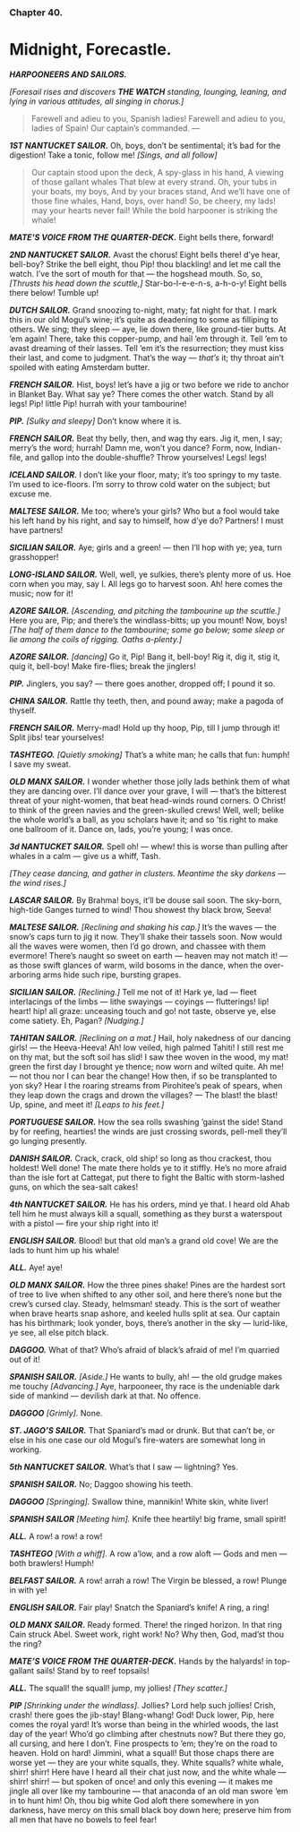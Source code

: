 ### Chapter 40.

# Midnight, Forecastle.

_**HARPOONEERS AND SAILORS.**_

_[Foresail rises and discovers __THE WATCH__ standing, lounging, leaning, and lying
in various attitudes, all singing in chorus.]_

> Farewell and adieu to you, Spanish ladies!
> Farewell and adieu to you, ladies of Spain!
> Our captain’s commanded. —

_**1ST NANTUCKET SAILOR.**_ Oh, boys, don’t be sentimental; it’s bad for the
digestion! Take a tonic, follow me! _[Sings, and all follow]_

> Our captain stood upon the deck,
> A spy-glass in his hand,
> A viewing of those gallant whales
> That blew at every strand.
> Oh, your tubs in your boats, my boys,
> And by your braces stand,
> And we’ll have one of those fine whales,
> Hand, boys, over hand!
> So, be cheery, my lads! may your hearts never fail!
> While the bold harpooner is striking the whale!

_**MATE’S VOICE FROM THE QUARTER-DECK.**_ Eight bells there, forward!

_**2ND NANTUCKET SAILOR.**_ Avast the chorus! Eight bells there! d’ye hear,
bell-boy? Strike the bell eight, thou Pip! thou blackling! and let me call the
watch. I’ve the sort of mouth for that — the hogshead mouth. So, so, _[Thrusts
his head down the scuttle,]_ Star-bo-l-e-e-n-s, a-h-o-y! Eight bells there
below! Tumble up!

_**DUTCH SAILOR.**_ Grand snoozing to-night, maty; fat night for that. I
mark this in our old Mogul’s wine; it’s quite as deadening to some as
filliping to others. We sing; they sleep — aye, lie down there, like
ground-tier butts. At ’em again! There, take this copper-pump, and hail
’em through it. Tell ’em to avast dreaming of their lasses. Tell ’em
it’s the resurrection; they must kiss their last, and come to judgment.
That’s the way — _that’s_ it; thy throat ain’t spoiled with eating
Amsterdam butter.

_**FRENCH SAILOR.**_ Hist, boys! let’s have a jig or two before we ride to
anchor in Blanket Bay. What say ye? There comes the other watch. Stand by all
legs! Pip! little Pip! hurrah with your tambourine!

_**PIP.** [Sulky and sleepy]_ Don’t know where it is.

_**FRENCH SAILOR.**_ Beat thy belly, then, and wag thy ears. Jig it, men, I
say; merry’s the word; hurrah! Damn me, won’t you dance? Form, now,
Indian-file, and gallop into the double-shuffle? Throw yourselves! Legs! legs!

_**ICELAND SAILOR.**_ I don’t like your floor, maty; it’s too springy to my
taste. I’m used to ice-floors. I’m sorry to throw cold water on the subject;
but excuse me.

_**MALTESE SAILOR.**_ Me too; where’s your girls? Who but a fool would take his
left hand by his right, and say to himself, how d’ye do? Partners! I must have
partners!

_**SICILIAN SAILOR.**_ Aye; girls and a green! — then I’ll hop with ye; yea,
turn grasshopper!

_**LONG-ISLAND SAILOR.**_ Well, well, ye sulkies, there’s plenty more of us.
Hoe corn when you may, say I. All legs go to harvest soon. Ah! here comes the
music; now for it!

_**AZORE SAILOR.** [Ascending, and pitching the tambourine up the scuttle.]_
Here you are, Pip; and there’s the windlass-bitts; up you mount! Now, boys!
_[The half of them dance to the tambourine; some go below; some sleep or lie
among the coils of rigging. Oaths a-plenty.]_

_**AZORE SAILOR.** [dancing]_ Go it, Pip! Bang it, bell-boy! Rig it, dig it,
stig it, quig it, bell-boy! Make fire-flies; break the jinglers!

_**PIP.**_ Jinglers, you say? — there goes another, dropped off; I pound it so.

_**CHINA SAILOR.**_ Rattle thy teeth, then, and pound away; make a pagoda of
thyself.

_**FRENCH SAILOR.**_ Merry-mad! Hold up thy hoop, Pip, till I jump through it!
Split jibs! tear yourselves!

_**TASHTEGO.** [Quietly smoking]_ That’s a white man; he calls that fun: humph!
I save my sweat.

_**OLD MANX SAILOR.**_ I wonder whether those jolly lads bethink them of what
they are dancing over. I’ll dance over your grave, I will — that’s the
bitterest threat of your night-women, that beat head-winds round corners. O
Christ! to think of the green navies and the green-skulled crews! Well, well;
belike the whole world’s a ball, as you scholars have it; and so ’tis right to
make one ballroom of it. Dance on, lads, you’re young; I was once.

_**3d NANTUCKET SAILOR.**_ Spell oh! — whew! this is worse than pulling after
whales in a calm — give us a whiff, Tash.

_[They cease dancing, and gather in clusters. Meantime the sky darkens — the
wind rises.]_

_**LASCAR SAILOR.**_ By Brahma! boys, it’ll be douse sail soon. The sky-born,
high-tide Ganges turned to wind! Thou showest thy black brow, Seeva!

_**MALTESE SAILOR.** [Reclining and shaking his cap.]_ It’s the waves — the
snow’s caps turn to jig it now. They’ll shake their tassels soon. Now would all
the waves were women, then I’d go drown, and chassee with them evermore!
There’s naught so sweet on earth — heaven may not match it! — as those swift
glances of warm, wild bosoms in the dance, when the over-arboring arms hide
such ripe, bursting grapes.

_**SICILIAN SAILOR.** [Reclining.]_ Tell me not of it! Hark ye, lad — fleet
interlacings of the limbs — lithe swayings — coyings — flutterings! lip!
heart! hip! all graze: unceasing touch and go! not taste, observe ye, else come
satiety. Eh, Pagan? _[Nudging.]_

_**TAHITAN SAILOR.** [Reclining on a mat.]_ Hail, holy nakedness of our dancing
girls! — the Heeva-Heeva! Ah! low veiled, high palmed Tahiti! I still rest me
on thy mat, but the soft soil has slid! I saw thee woven in the wood, my mat!
green the first day I brought ye thence; now worn and wilted quite. Ah me! —
not thou nor I can bear the change! How then, if so be transplanted to yon sky?
Hear I the roaring streams from Pirohitee’s peak of spears, when they leap down
the crags and drown the villages? — The blast! the blast! Up, spine, and meet
it! _[Leaps to his feet.]_

_**PORTUGUESE SAILOR.**_ How the sea rolls swashing ’gainst the side! Stand by
for reefing, hearties! the winds are just crossing swords, pell-mell they’ll go
lunging presently.

_**DANISH SAILOR.**_ Crack, crack, old ship! so long as thou crackest, thou
holdest! Well done! The mate there holds ye to it stiffly. He’s no more afraid
than the isle fort at Cattegat, put there to fight the Baltic with storm-lashed
guns, on which the sea-salt cakes!

_**4th NANTUCKET SAILOR.**_ He has his orders, mind ye that. I heard old Ahab
tell him he must always kill a squall, something as they burst a waterspout
with a pistol — fire your ship right into it!

_**ENGLISH SAILOR.**_ Blood! but that old man’s a grand old cove! We are the
lads to hunt him up his whale!

_**ALL.**_ Aye! aye!

_**OLD MANX SAILOR.**_ How the three pines shake! Pines are the hardest sort of
tree to live when shifted to any other soil, and here there’s none but the
crew’s cursed clay. Steady, helmsman! steady. This is the sort of weather when
brave hearts snap ashore, and keeled hulls split at sea. Our captain has his
birthmark; look yonder, boys, there’s another in the sky — lurid-like, ye see,
all else pitch black.

_**DAGGOO.**_ What of that? Who’s afraid of black’s afraid of me! I’m quarried
out of it!

_**SPANISH SAILOR.** [Aside.]_ He wants to bully, ah! — the old grudge makes me
touchy _[Advancing.]_ Aye, harpooneer, thy race is the undeniable dark side of
mankind — devilish dark at that. No offence.

_**DAGGOO** [Grimly]._ None.

_**ST. JAGO’S SAILOR.**_ That Spaniard’s mad or drunk. But that can’t be, or
else in his one case our old Mogul’s fire-waters are somewhat long in
working.

_**5th NANTUCKET SAILOR.**_ What’s that I saw — lightning? Yes.

_**SPANISH SAILOR.**_ No; Daggoo showing his teeth.

_**DAGGOO** [Springing]._ Swallow thine, mannikin! White skin, white liver!

_**SPANISH SAILOR** [Meeting him]._ Knife thee heartily! big frame, small
spirit!

_**ALL.**_ A row! a row! a row!

_**TASHTEGO** [With a whiff]._ A row a’low, and a row aloft — Gods and men —
both brawlers! Humph!

_**BELFAST SAILOR.**_ A row! arrah a row! The Virgin be blessed, a row! Plunge
in with ye!

_**ENGLISH SAILOR.**_ Fair play! Snatch the Spaniard’s knife! A ring, a ring!

_**OLD MANX SAILOR.**_ Ready formed. There! the ringed horizon. In that ring
Cain struck Abel. Sweet work, right work! No? Why then, God, mad’st thou the
ring?

_**MATE’S VOICE FROM THE QUARTER-DECK.**_ Hands by the halyards! in top-gallant
sails! Stand by to reef topsails!

_**ALL.**_ The squall! the squall! jump, my jollies! _[They scatter.]_

_**PIP** [Shrinking under the windlass]._ Jollies? Lord help such jollies!
Crish, crash! there goes the jib-stay! Blang-whang! God! Duck lower, Pip, here
comes the royal yard! It’s worse than being in the whirled woods, the last day
of the year! Who’d go climbing after chestnuts now? But there they go, all
cursing, and here I don’t. Fine prospects to ’em; they’re on the road to
heaven. Hold on hard! Jimmini, what a squall! But those chaps there are worse
yet — they are your white squalls, they. White squalls? white whale, shirr!
shirr! Here have I heard all their chat just now, and the white whale — shirr!
shirr! — but spoken of once! and only this evening — it makes me jingle all
over like my tambourine — that anaconda of an old man swore ’em in to hunt him!
Oh, thou big white God aloft there somewhere in yon darkness, have mercy on
this small black boy down here; preserve him from all men that have no bowels
to feel fear!
